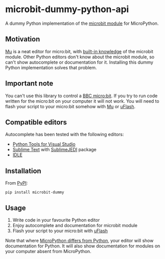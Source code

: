 microbit-dummy-python-api
=====

A dummy Python implementation of the [microbit module](https://microbit-micropython.readthedocs.io/en/latest/microbit_micropython_api.html) for MicroPython.

Motivation
-------

[Mu](http://codewith.mu/) is a neat editor for micro:bit, with [built-in knowledge](https://github.com/mu-editor/mu/blob/master/mu/resources/api.py) of the microbit module. Other Python editors don't know about the microbit module, so can't show autocomplete or documentation for it. Installing this dummy Python implementation solves that problem.

Important note
----

You can't use this library to control a [BBC micro:bit](http://microbit.org/). If you try to run code written for the micro:bit on your computer it will not work. You will need to flash your script to your micro:bit somehow with [Mu](http://codewith.mu/) or [uFlash](https://uflash.readthedocs.io/en/latest/).

Compatible editors
----

Autocomplete has been tested with the following editors:

* [Python Tools for Visual Studio](https://microsoft.github.io/PTVS/)
* [Sublime Text](https://www.sublimetext.com/) with [SublimeJEDI](https://github.com/srusskih/SublimeJEDI) package
* [IDLE](https://docs.python.org/3/library/idle.html)

Installation
----

From [PyPI](https://pypi.python.org/pypi/microbit-dummy):

    pip install microbit-dummy

Usage
----

1. Write code in your favourite Python editor
2. Enjoy autocomplete and documentation for microbit module
3. Flash your script to your micro:bit with [uFlash](https://uflash.readthedocs.io/en/latest/)

Note that where [MicroPython differs from Python](https://github.com/micropython/micropython/wiki/Differences), your editor will show documentation for Python. It will also show documentation for modules on your computer absent from MicroPython.
